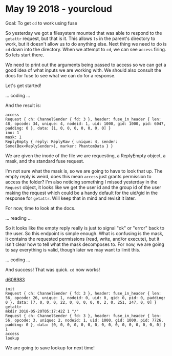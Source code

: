 # May 19 2018 - yourcloud

Goal: To get `cd` to work using fuse

So yesterday we got a filesystem mounted that was able to respond to the
`getattr` request, but that is it. This allows `ls` in the parent's directory
to work, but it doesn't allow us to do anything else. Next thing we need to do
is `cd` down into the directory. When we attempt to `cd`, we can see `access`
firing. So lets start there.

We need to print out the arguments being passed to access so we can get a good
idea of what inputs we are working with. We should also consult the docs for
fuse to see what we can do for a response.

Let's get started!

... coding ...

And the result is:

```text
access
Request { ch: ChannelSender { fd: 3 }, header: fuse_in_header { len: 48, opcode: 34, unique: 4, nodeid: 1, uid: 1000, gid: 1000, pid: 6047, padding: 0 }, data: [1, 0, 0, 0, 0, 0, 0, 0] }
ino: 1
mask: 1
ReplyEmpty { reply: ReplyRaw { unique: 4, sender: Some(Box<ReplySender>), marker: PhantomData } }
```

We are given the inode of the file we are requesting, a ReplyEmpty object, a
mask, and the standard fuse request.

I'm not sure what the mask is, so we are going to have to look that up. The
empty reply is weird, does this mean `access` just grants permission to access
the folder? I'm also noticing something I missed yesterday in the `Request`
object, it looks like we get the user id and the group id of the user making
the request which could be a handy default for the uid/gid in the response for
`getattr`. Will keep that in mind and revisit it later.

For now, time to look at the docs.

... reading ...

So it looks like the empty reply really is just to signal "ok" or "error" back
to the user. So this endpoint is simple enough. What is confusing is the mask,
   it contains the requested permissions (read, write, and/or execute), but it
   isn't clear how to tell what the mask decomposes to. For now, we are going
   to say everything is valid, though later we may want to limit this.

... coding ...

And success! That was quick. `cd` now works!

[d608983](https://github.com/retrohacker/yourcloud/commit/d60898377b94c887c86340e59ac7dd62e06a842b)

```text
init
Request { ch: ChannelSender { fd: 3 }, header: fuse_in_header { len: 56, opcode: 26, unique: 1, nodeid: 0, uid: 0, gid: 0, pid: 0, padding: 0 }, data: [7, 0, 0, 0, 22, 0, 0, 0, 0, 0, 2, 0, 251, 247, 0, 0] }
getattr
mkdir 2018-05-20T05:17:42Z 1 "/"
Request { ch: ChannelSender { fd: 3 }, header: fuse_in_header { len: 56, opcode: 3, unique: 2, nodeid: 1, uid: 1000, gid: 1000, pid: 7726, padding: 0 }, data: [0, 0, 0, 0, 0, 0, 0, 0, 0, 0, 0, 0, 0, 0, 0, 0] }
1
access
lookup
```

We are going to save lookup for next time!
